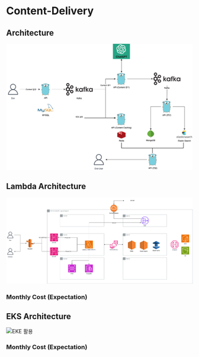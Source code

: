 # Content-Delivery

## Architecture

![초안](./public/eda-1.drawio.png)

## Lambda Architecture

![Lambda 활용](./public/lambda.png)

### Monthly Cost (Expectation)

## EKS Architecture

![EKE 활용](...)

### Monthly Cost (Expectation)
